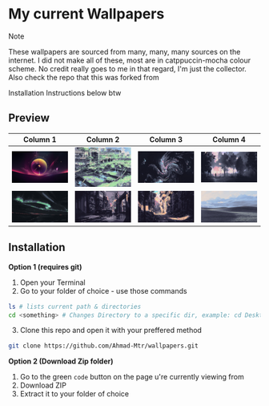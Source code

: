 # My current Wallpapers

> [!NOTE]
> These wallpapers are sourced from many, many, many sources on the internet. I did not make all of these,  most are in  catppuccin-mocha colour scheme. No credit really goes to me in that regard, I'm just the collector.
Also check the repo that this was forked from

Installation Instructions below btw

## Preview
| Column 1 | Column 2 | Column 3 | Column 4 |
|---------|---------|---------|---------|
| ![Astrolabe](https://raw.githubusercontent.com/Ahmad-Mtr/wallpapers/main/wps/_Wallpaper(1).png)  | ![abandoned-trainstation.jpg](https://raw.githubusercontent.com/Ahmad-Mtr/wallpapers/main/wps/abandoned-trainstation.jpg) | ![abstract-swirls.jpg](https://raw.githubusercontent.com/Ahmad-Mtr/wallpapers/main/wps/abstract-swirls.jpg) | ![misty-boat.jpg](https://raw.githubusercontent.com/Ahmad-Mtr/wallpapers/main/wps/misty-boat.jpg) |
| ![Aurora](https://raw.githubusercontent.com/Ahmad-Mtr/wallpapers/main/wps/aurora_borealis.png) | ![Car](https://raw.githubusercontent.com/Ahmad-Mtr/wallpapers/main/wps/car1.png) | ![Street](https://raw.githubusercontent.com/Ahmad-Mtr/wallpapers/main/wps/wallpaper-theme-converter5.png) | ![Windows XP](https://raw.githubusercontent.com/Ahmad-Mtr/wallpapers/main/wps/windows-xp.jpg)  |

## Installation
**Option 1 (requires git)**
1. Open your Terminal
2. Go to your folder of choice - use those commands 

```sh
ls # lists current path & directories 
cd <something> # Changes Directory to a specific dir, example: cd Desktop
```
3. Clone this repo and open it with your preffered method
```sh
git clone https://github.com/Ahmad-Mtr/wallpapers.git
```

**Option 2 (Download Zip folder)**
1. Go to the green `code` button on the page u're currently viewing from
2. Download ZIP
3. Extract it to your folder of choice
